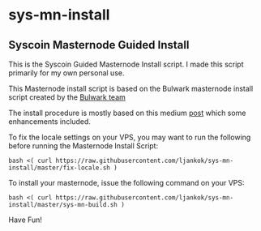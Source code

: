 # sys-mn-install

## Syscoin Masternode Guided Install

This is the Syscoin Guided Masternode Install script.  I made this script primarily for my own personal use.

This Masternode install script is based on the Bulwark masternode install script created by the [Bulwark team](https://github.com/bulwark-crypto/Bulwark-MN-Install)

The install procedure is mostly based on this medium [post](https://medium.com/@BlockchainFoundry/syscoin-3-0-masternode-setup-instructions-572576c7163f) which some enhancements included.

To fix the locale settings on your VPS, you may want to run the following before running the Masternode Install Script:

```bash <( curl https://raw.githubusercontent.com/ljankok/sys-mn-install/master/fix-locale.sh )```

To install your masternode, issue the following command on your VPS:

```bash <( curl https://raw.githubusercontent.com/ljankok/sys-mn-install/master/sys-mn-build.sh )```

Have Fun!
